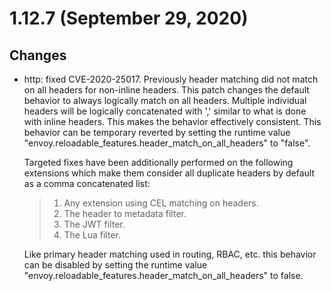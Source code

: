 1.12.7 (September 29, 2020)
===========================

Changes
-------

-   http: fixed CVE-2020-25017. Previously header matching did not match
    on all headers for non-inline headers. This patch changes the
    default behavior to always logically match on all headers. Multiple
    individual headers will be logically concatenated with \',\' similar
    to what is done with inline headers. This makes the behavior
    effectively consistent. This behavior can be temporary reverted by
    setting the runtime value
    \"envoy.reloadable_features.header_match_on_all_headers\" to
    \"false\".

    Targeted fixes have been additionally performed on the following
    extensions which make them consider all duplicate headers by default
    as a comma concatenated list:

    > 1.  Any extension using CEL matching on headers.
    > 2.  The header to metadata filter.
    > 3.  The JWT filter.
    > 4.  The Lua filter.

    Like primary header matching used in routing, RBAC, etc. this
    behavior can be disabled by setting the runtime value
    \"envoy.reloadable_features.header_match_on_all_headers\" to false.
